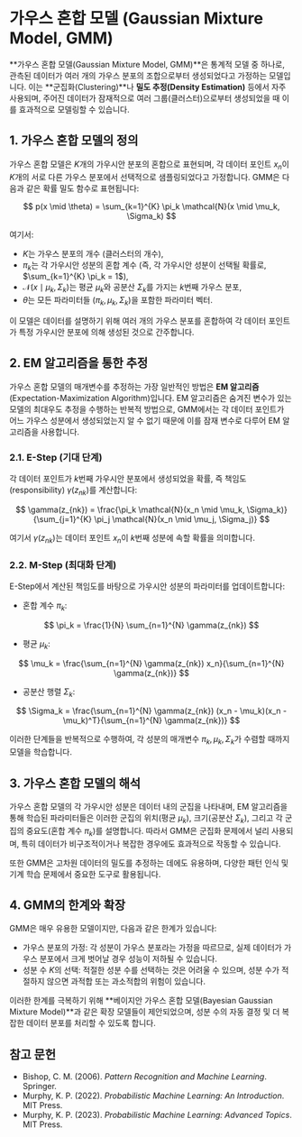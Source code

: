 # 가우스 혼합 모델 (Gaussian Mixture Model, GMM)

**가우스 혼합 모델(Gaussian Mixture Model, GMM)**은 통계적 모델 중 하나로, 관측된 데이터가 여러 개의 가우스 분포의 조합으로부터 생성되었다고 가정하는 모델입니다. 이는 **군집화(Clustering)**나 **밀도 추정(Density Estimation)** 등에서 자주 사용되며, 주어진 데이터가 잠재적으로 여러 그룹(클러스터)으로부터 생성되었을 때 이를 효과적으로 모델링할 수 있습니다.

## 1. 가우스 혼합 모델의 정의

가우스 혼합 모델은 $K$개의 가우시안 분포의 혼합으로 표현되며, 각 데이터 포인트 $x_n$이 $K$개의 서로 다른 가우스 분포에서 선택적으로 샘플링되었다고 가정합니다. GMM은 다음과 같은 확률 밀도 함수로 표현됩니다:

$$
p(x \mid \theta) = \sum_{k=1}^{K} \pi_k \mathcal{N}(x \mid \mu_k, \Sigma_k)
$$

여기서:

- $K$는 가우스 분포의 개수 (클러스터의 개수),
- $\pi_k$는 각 가우시안 성분의 혼합 계수 (즉, 각 가우시안 성분이 선택될 확률로, $\sum_{k=1}^{K} \pi_k = 1$),
- $\mathcal{N}(x \mid \mu_k, \Sigma_k)$는 평균 $\mu_k$와 공분산 $\Sigma_k$를 가지는 $k$번째 가우스 분포,
- $\theta$는 모든 파라미터들 $(\pi_k, \mu_k, \Sigma_k)$을 포함한 파라미터 벡터.

이 모델은 데이터를 설명하기 위해 여러 개의 가우스 분포를 혼합하여 각 데이터 포인트가 특정 가우시안 분포에 의해 생성된 것으로 간주합니다.

## 2. EM 알고리즘을 통한 추정

가우스 혼합 모델의 매개변수를 추정하는 가장 일반적인 방법은 **EM 알고리즘**(Expectation-Maximization Algorithm)입니다. EM 알고리즘은 숨겨진 변수가 있는 모델의 최대우도 추정을 수행하는 반복적 방법으로, GMM에서는 각 데이터 포인트가 어느 가우스 성분에서 생성되었는지 알 수 없기 때문에 이를 잠재 변수로 다루어 EM 알고리즘을 사용합니다.

### 2.1. E-Step (기대 단계)

각 데이터 포인트가 $k$번째 가우시안 분포에서 생성되었을 확률, 즉 책임도(responsibility) $\gamma(z_{nk})$를 계산합니다:

$$
\gamma(z_{nk}) = \frac{\pi_k \mathcal{N}(x_n \mid \mu_k, \Sigma_k)}{\sum_{j=1}^{K} \pi_j \mathcal{N}(x_n \mid \mu_j, \Sigma_j)}
$$

여기서 $\gamma(z_{nk})$는 데이터 포인트 $x_n$이 $k$번째 성분에 속할 확률을 의미합니다.

### 2.2. M-Step (최대화 단계)

E-Step에서 계산된 책임도를 바탕으로 가우시안 성분의 파라미터를 업데이트합니다:

- 혼합 계수 $\pi_k$:

$$
\pi_k = \frac{1}{N} \sum_{n=1}^{N} \gamma(z_{nk})
$$

- 평균 $\mu_k$:

$$
\mu_k = \frac{\sum_{n=1}^{N} \gamma(z_{nk}) x_n}{\sum_{n=1}^{N} \gamma(z_{nk})}
$$

- 공분산 행렬 $\Sigma_k$:

$$
\Sigma_k = \frac{\sum_{n=1}^{N} \gamma(z_{nk}) (x_n - \mu_k)(x_n - \mu_k)^T}{\sum_{n=1}^{N} \gamma(z_{nk})}
$$

이러한 단계들을 반복적으로 수행하여, 각 성분의 매개변수 $\pi_k, \mu_k, \Sigma_k$가 수렴할 때까지 모델을 학습합니다.

## 3. 가우스 혼합 모델의 해석

가우스 혼합 모델의 각 가우시안 성분은 데이터 내의 군집을 나타내며, EM 알고리즘을 통해 학습된 파라미터들은 이러한 군집의 위치(평균 $\mu_k$), 크기(공분산 $\Sigma_k$), 그리고 각 군집의 중요도(혼합 계수 $\pi_k$)를 설명합니다. 따라서 GMM은 군집화 문제에서 널리 사용되며, 특히 데이터가 비구조적이거나 복잡한 경우에도 효과적으로 작동할 수 있습니다.

또한 GMM은 고차원 데이터의 밀도를 추정하는 데에도 유용하며, 다양한 패턴 인식 및 기계 학습 문제에서 중요한 도구로 활용됩니다.

## 4. GMM의 한계와 확장

GMM은 매우 유용한 모델이지만, 다음과 같은 한계가 있습니다:

- 가우스 분포의 가정: 각 성분이 가우스 분포라는 가정을 따르므로, 실제 데이터가 가우스 분포에서 크게 벗어날 경우 성능이 저하될 수 있습니다.
- 성분 수 $K$의 선택: 적절한 성분 수를 선택하는 것은 어려울 수 있으며, 성분 수가 적절하지 않으면 과적합 또는 과소적합의 위험이 있습니다.

이러한 한계를 극복하기 위해 **베이지안 가우스 혼합 모델(Bayesian Gaussian Mixture Model)**과 같은 확장 모델들이 제안되었으며, 성분 수의 자동 결정 및 더 복잡한 데이터 분포를 처리할 수 있도록 합니다.

## 참고 문헌

- Bishop, C. M. (2006). *Pattern Recognition and Machine Learning*. Springer.
- Murphy, K. P. (2022). *Probabilistic Machine Learning: An Introduction*. MIT Press.
- Murphy, K. P. (2023). *Probabilistic Machine Learning: Advanced Topics*. MIT Press.
